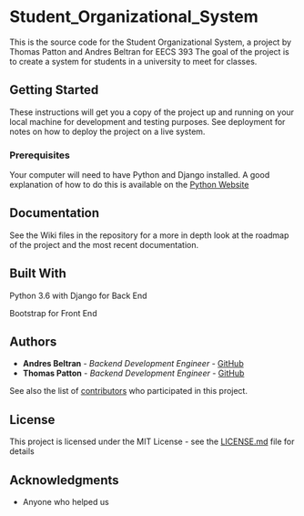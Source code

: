 # Student_Organizational_System

This is the source code for the Student Organizational System, a project by Thomas Patton and Andres Beltran for EECS 393 The goal of the project is to create a system for students in a university to meet for classes.

## Getting Started

These instructions will get you a copy of the project up and running on your local machine for development and testing purposes. See deployment for notes on how to deploy the project on a live system.

### Prerequisites

Your computer will need to have Python and Django installed. A good explanation of how to do this is available on the [Python Website](python.org)

## Documentation

See the Wiki files in the repository for a more in depth look at the roadmap of the project and the most recent documentation.

## Built With

Python 3.6 with Django for Back End

Bootstrap for Front End

## Authors

* **Andres Beltran** - *Backend Development Engineer* - [GitHub](https://github.com/andresbeltran98)
* **Thomas Patton** - *Backend Development Engineer* - [GitHub](https://github.com/thomaspttn)

See also the list of [contributors](https://github.com/your/project/contributors) who participated in this project.

## License

This project is licensed under the MIT License - see the [LICENSE.md](LICENSE.md) file for details

## Acknowledgments

* Anyone who helped us
